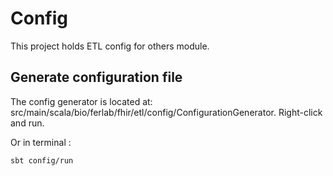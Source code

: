 # Config

This project holds ETL config for others module.

## Generate configuration file

The config generator is located at: src/main/scala/bio/ferlab/fhir/etl/config/ConfigurationGenerator. Right-click and run.

Or in terminal :
```
sbt config/run
```